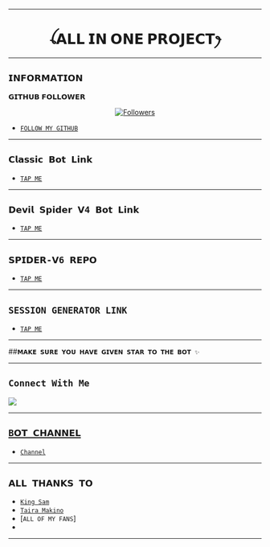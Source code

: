 
-------
## <h1 align="center">ꪶ𝗔𝗟𝗟 𝗜𝗡 𝗢𝗡𝗘 𝗣𝗥𝗢𝗝𝗘𝗖𝗧ꫂ<br></h1>
-------

## ```𝗜𝗡𝗙𝗢𝗥𝗠𝗔𝗧𝗜𝗢𝗡```

𝗚𝗜𝗧𝗛𝗨𝗕 𝗙𝗢𝗟𝗟𝗢𝗪𝗘𝗥
<p align="center">
<a href="https://github.com/Samue-l1/followers"><img title="Followers" src="https://img.shields.io/github/followers/Samue-l1?color=red&style=flat-square"></a>

- [`FOLLOW MY GITHUB`](https://github.com/Samue-l1)

-------
## ```𝗖𝗹𝗮𝘀𝘀𝗶𝗰 𝗕𝗼𝘁 𝗟𝗶𝗻𝗸```

- [`TAP ME`](https://github.com/Samue-l1/Classic-v3-BUG/pair)


-------
## ```𝗗𝗲𝘃𝗶𝗹 𝗦𝗽𝗶𝗱𝗲𝗿 𝗩4 𝗕𝗼𝘁 𝗟𝗶𝗻𝗸```

- [`TAP ME`](https://github.com/Samue-l1/Devil-Spider)

-------
## ```𝗦𝗣𝗜𝗗𝗘𝗥-𝗩6 𝗥𝗘𝗣𝗢```

- [`TAP ME`](https://github.com/Samue-l1/Spider-V6)

-------
## ```SESSION GENERATOR LINK```

- [`TAP ME`](https://spider-classic-pairing.onrender.com)

-------
##```𝗠𝗔𝗞𝗘 𝗦𝗨𝗥𝗘 𝗬𝗢𝗨 𝗛𝗔𝗩𝗘 𝗚𝗜𝗩𝗘𝗡 𝗦𝗧𝗔𝗥 𝗧𝗢 𝗧𝗛𝗘 𝗕𝗢𝗧 ✨```

-------
## ```Connect With Me```
<p align="center">

<a href="https://wa.me//254742491666"><img src="https://img.shields.io/badge/WhatsApp ?style=for-the-badge&logo=whatsapp&logoColor=white&link=https://wa.me//254742491666" /><br>

-------
## ```B𝗢𝗧 𝗖𝗛𝗔𝗡𝗡𝗘𝗟```

- [`Channel`](https://whatsapp.com/channel/0029VaaqaSp0LKZDuwe5SI3e)
-------
## ```𝗔𝗟𝗟 𝗧𝗛𝗔𝗡𝗞𝗦 𝗧𝗢```

- [`King Sam`](https://github.com/Samue-l1)
- [`Taira Makino`](https://github.com/anonphoenix007)
- [`ALL OF MY FANS`]
- 
-------
